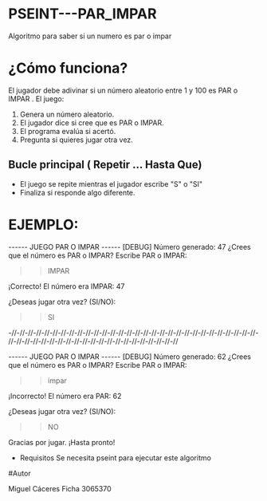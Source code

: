 # PSEINT---PAR_IMPAR
Algoritmo para saber si un numero es par o impar

# ¿Cómo funciona?

El jugador debe adivinar si un número aleatorio entre 1 y 100 es PAR o IMPAR . El juego:

1. Genera un número aleatorio.
2. El jugador dice si cree que es PAR o IMPAR.
3. El programa evalúa si acertó.
4. Pregunta si quieres jugar otra vez.

## Bucle principal ( Repetir ... Hasta Que)

 - El juego se repite mientras el jugador escribe "S" o "SI"
 - Finaliza si responde algo diferente.

# EJEMPLO:

------ JUEGO PAR O IMPAR ------
[DEBUG] Número generado: 47
¿Crees que el número es PAR o IMPAR?
Escribe PAR o IMPAR:
>> IMPAR

¡Correcto! El número era IMPAR: 47

¿Deseas jugar otra vez? (SI/NO):
>> SI

-//-//-//-//-//-//-//-//-//-//-//-//-//-//-//-//-//-//-//-//-//-//-//-//-//-//-//-//-//-//-//-//-//-//-//-//-//-//-//-//-//-//-//-//-//-//-//-//-//-//-//

------ JUEGO PAR O IMPAR ------
[DEBUG] Número generado: 62
¿Crees que el número es PAR o IMPAR?
Escribe PAR o IMPAR:
>> impar

¡Incorrecto! El número era PAR: 62

¿Deseas jugar otra vez? (SI/NO):
>> NO

Gracias por jugar. ¡Hasta pronto!


- Requisitos Se necesita pseint para ejecutar este algoritmo

#Autor

Miguel Cáceres 
Ficha 3065370
